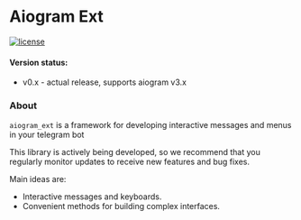 # Aiogram Ext

[![license](https://img.shields.io/github/license/returndefV/aiogram_ext.svg)](https://github.com/returndefV/aiogram_ext/blob/master/LICENSE.md)

#### Version status:
* v0.x - actual release, supports aiogram v3.x

### About 
`aiogram_ext` is a framework for developing interactive messages and menus in your telegram bot

This library is actively being developed, so we recommend that you regularly monitor updates to receive new features and bug fixes.

Main ideas are:
* Interactive messages and keyboards.
* Convenient methods for building complex interfaces.
